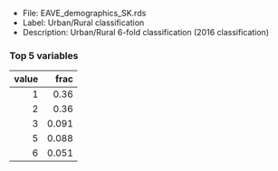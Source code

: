 

* File: EAVE_demographics_SK.rds
* Label: Urban/Rural classification
* Description: Urban/Rural 6-fold classification (2016 classification)

### Top 5 variables
|   value |   frac |
|--------:|-------:|
|       1 |  0.36  |
|       2 |  0.36  |
|       3 |  0.091 |
|       5 |  0.088 |
|       6 |  0.051 |
        